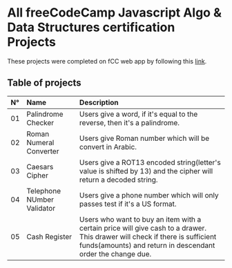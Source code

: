 # All freeCodeCamp Javascript Algo & Data Structures certification Projects

These projects were completed on fCC web app by following this [link](https://www.freecodecamp.org/certification/Paul_Mallet/javascript-algorithms-and-data-structures).

## Table of projects

| N° | Name     | Description                |
| :-------- | :------- | :------------------------- |
| 01 | Palindrome Checker | Users give a word, if it's equal to the reverse, then it's a palindrome. |
| 02 | Roman Numeral Converter | Users give Roman number which will be convert in Arabic. |
| 03 | Caesars Cipher | Users give a ROT13 encoded string(letter's value is shifted by 13) and the cipher will return a decoded string. |
| 04 | Telephone NUmber Validator | Users give a phone number which will only passes test if it's a US format. |
| 05 | Cash Register | Users who want to buy an item with a certain price will give cash to a drawer. This drawer will check if there is sufficient funds(amounts) and return in descendant order the change due. |